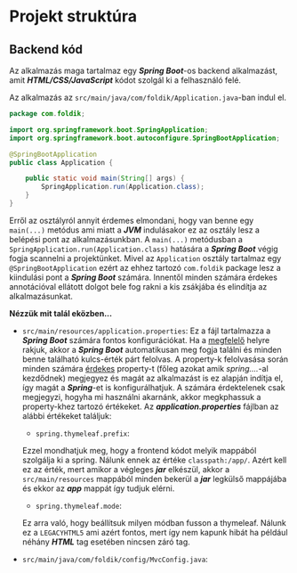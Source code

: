 # Projekt struktúra

## Backend kód

Az alkalmazás maga tartalmaz egy **_Spring Boot_**-os backend alkalmazást, amit **_HTML/CSS/JavaScript_** kódot szolgál ki a felhasználó felé.

Az alkalmazás az ```src/main/java/com/foldik/Application.java```-ban indul el.

```java
package com.foldik;

import org.springframework.boot.SpringApplication;
import org.springframework.boot.autoconfigure.SpringBootApplication;

@SpringBootApplication
public class Application {

    public static void main(String[] args) {
        SpringApplication.run(Application.class);
    }
}
```

Erről az osztályról annyit érdemes elmondani, hogy van benne egy ```main(...)``` metódus ami miatt a **_JVM_** indulásakor ez az osztály lesz a belépési pont az alkalmazásunkban.
A ```main(...)``` metódusban a ```SpringApplication.run(Application.class)``` hatására a **_Spring Boot_** végig fogja scannelni a projektünket. Mivel az ```Application``` osztály tartalmaz egy ```@SpringBootApplication``` ezért az ehhez tartozó ```com.foldik``` package lesz a kiindulási pont a **_Spring Boot_** számára. Innentől minden számára érdekes annotációval ellátott dolgot bele fog rakni a kis zsákjába és elindítja az alkalmazásunkat.

**Nézzük mit talál eközben...**

* ```src/main/resources/application.properties```: Ez a fájl tartalmazza a **_Spring Boot_** számára fontos konfigurációkat. Ha a [megfelelő](https://docs.spring.io/spring-boot/docs/current/reference/html/boot-features-external-config.html#boot-features-external-config-application-property-files) helyre rakjuk, akkor a **_Spring Boot_** automatikusan meg fogja találni és minden benne található kulcs-érték párt felolvas. A property-k felolvasása során minden számára [érdekes](https://docs.spring.io/spring-boot/docs/current/reference/html/common-application-properties.html#common-application-properties) property-t (főleg azokat amik _spring...._-al kezdődnek) megjegyez és magát az alkalmazást is ez alapján indítja el, így magát a **_Spring_**-et is konfigurálhatjuk. A számára érdektelenek csak megjegyzi, hogyha mi használni akarnánk, akkor megkphassuk a property-khez tartozó értékeket. Az **_application.properties_** fájlban az alábbi értékeket találjuk:
    * ```spring.thymeleaf.prefix```:

    Ezzel mondhatjuk meg, hogy a frontend kódot melyik mappából szolgálja ki a spring. Nálunk ennek az értéke ```classpath:/app/```. Azért kell ez az érték, mert amikor a végleges **_jar_** elkészül, akkor a ```src/main/resources``` mappából minden bekerül a **_jar_** legkülső mappájába és ekkor az **_app_** mappát így tudjuk elérni.

    * ```spring.thymeleaf.mode```:

    Ez arra való, hogy beállítsuk milyen módban fusson a thymeleaf. Nálunk ez a ```LEGACYHTML5``` ami azért fontos, mert így nem kapunk hibát ha például néhány **_HTML_** tag esetében nincsen záró tag.
* ```src/main/java/com/foldik/config/MvcConfig.java```:

